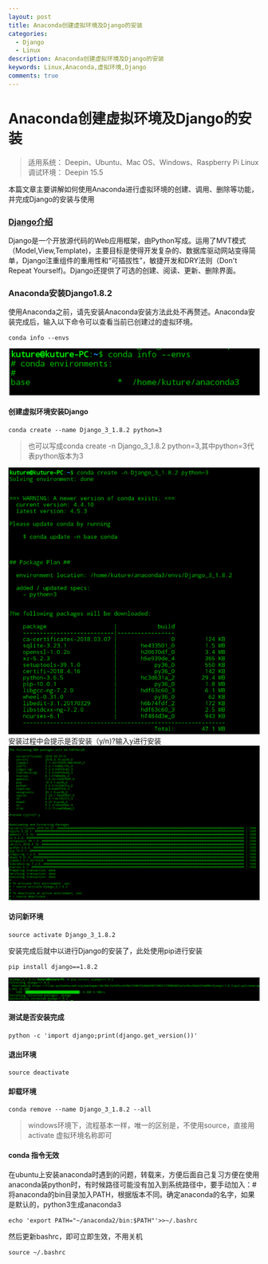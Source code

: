 ```yaml
---
layout: post
title: Anaconda创建虚拟环境及Django的安装
categories:
  - Django
  - Linux
description: Anaconda创建虚拟环境及Django的安装
keywords: Linux,Anaconda,虚拟环境,Django
comments: true
---
```


# Anaconda创建虚拟环境及Django的安装
>适用系统： Deepin、Ubuntu、Mac OS、Windows、Raspberry Pi Linux
>调试环境： Deepin 15.5

本篇文章主要讲解如何使用Anaconda进行虚拟环境的创建、调用、删除等功能，并完成Django的安装与使用
### [Django介绍](#)
Django是一个开放源代码的Web应用框架，由Python写成。运用了MVT模式（Model,View,Template)，主要目标是使得开发复杂的、数据库驱动网站变得简单，Django注重组件的重用性和“可插拔性”，敏捷开发和DRY法则（Don't Repeat Yourself)。Django还提供了可选的创建、阅读、更新、删除界面。
### Anaconda安装Django1.8.2
使用Anaconda之前，请先安装Anaconda安装方法此处不再赘述。Anaconda安装完成后，输入以下命令可以查看当前已创建过的虚拟环境。
```
conda info --envs
```
![Anaconda00](/images/posts/Anaconda/Anaconda03.png)
#### 创建虚拟环境安装Django
```
conda create --name Django_3_1.8.2 python=3
```
>也可以写成conda create -n Django_3_1.8.2 python=3,其中python=3代表python版本为3

![Anaconda01](/images/posts/Anaconda/Anaconda01.png)
安装过程中会提示是否安装（y/n)?输入y进行安装
![Anaconda02](/images/posts/Anaconda/Anaconda00.png)

#### 访问新环境
```
source activate Django_3_1.8.2
```
安装完成后就中以进行Django的安装了，此处使用pip进行安装
```
pip install django==1.8.2
```
![Anaconda03](/images/posts/Anaconda/Anaconda02.png)
#### 测试是否安装完成
```
python -c 'import django;print(django.get_version())'
```
#### 退出环境
```
source deactivate
```
#### 卸载环境
```
conda remove --name Django_3_1.8.2 --all
```
> windows环境下，流程基本一样，唯一的区别是，不使用source，直接用activate 虚拟环境名称即可

#### conda 指令无效
在ubuntu上安装anaconda时遇到的问题，转载来，方便后面自己复习方便在使用anaconda装python时，有时候路径可能没有加入到系统路径中，要手动加入：#将anaconda的bin目录加入PATH，根据版本不同。确定anaconda的名字，如果是默认的，python3生成anaconda3
```
echo 'export PATH="~/anaconda2/bin:$PATH"'>>~/.bashrc
```
然后更新bashrc，即可立即生效，不用关机
```
source ~/.bashrc        
```
    


